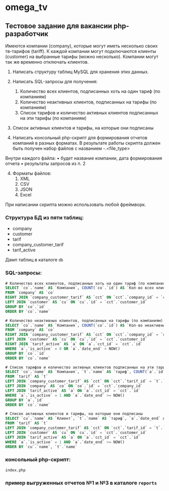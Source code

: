 # omega_tv
## Тестовое задание для вакансии php-разработчик

Имеются компании (company), которые могут иметь несколько своих тв-тарифов (tariff). К каждой компании могут подключаются клиенты (customer) на выбранные тарифы (можно несколько). Компании могут так же временно отключать клиентов.

1. Написать структуру таблиц MySQL для хранения этих данных.

2. Написать SQL-запросы для получения:

    1. Количество всех клиентов, подписанных хоть на один тариф (по компаниям)
    2. Количество неактивных клиентов, подписанных на тарифы (по компаниям)
    3. Список тарифов и количество активных клиентов подписанных на эти тарифы (по компаниям)
  4. Список активных клиентов и тарифы, на которые они подписаны

3. Написать консольный php-скрипт для формирования отчетов компаний в разных форматах. В результате работы скрипта должен быть получен набор файлов с названием <company-name>-<report-date>.<file_type>

Внутри каждого файла:
  • будет название компании, дата формирования отчета
  • результаты запросов из п. 2 

4. Форматы файлов:
    1. XML
    2. CSV
    3. JSON
    4. Excel

При написании скрипта можно использовать любой фреймворк.

### Структура БД из пяти таблиц:
* company
* customer
* tarif
* company_customer_tarif
* tarif_active

Дамп таблиц в каталоге `db`

### SQL-запросы:
```sql
# Количество всех клиентов, подписанных хоть на один тариф (по компаниям)
SELECT `co`.`name` AS `Компания`, COUNT(`co`.`id`) AS `Кол-во всех клиентов`, NOW() AS `дата формирования отчета`
FROM `company` AS `co`
RIGHT JOIN `company_customer_tarif` AS `cct` ON `cct`.`company_id` = `co`.`id`
LEFT JOIN `customer` AS `cu` ON `cu`.`id` = `cct`.`customer_id`
GROUP BY `co`.`id`
ORDER BY `co`.`name`

# Количество неактивных клиентов, подписанных на тарифы (по компаниям)
SELECT `co`.`name` AS `Компания`, COUNT(`co`.`id`) AS `Кол-во неактивных клиентов`, NOW() AS `дата формирования отчета`
FROM `company` AS `co`
RIGHT JOIN `company_customer_tarif` AS `cct` ON `cct`.`company_id` = `co`.`id`
LEFT JOIN `customer` AS `cu` ON `cu`.`id` = `cct`.`customer_id`
RIGHT JOIN `tarif_active` AS `a` ON `a`.`cct_id` = `cct`.`id`
WHERE `a`.`is_active` = 0 OR `a`.`date_end` < NOW()
GROUP BY `co`.`id`
ORDER BY `co`.`name`

# Список тарифов и количество активных клиентов подписанных на эти тарифы (по компаниям)
SELECT `co`.`name` AS `Компания`, `t`.`name` AS `тариф`, COUNT(`a`.`id`) AS `Кол-во активных клиентов`, NOW() AS `дата формирования отчета`
FROM `tarif` AS `t`
LEFT JOIN `company_customer_tarif` AS `cct` ON `cct`.`tarif_id` = `t`.`id`
LEFT JOIN `company` AS `co` ON `co`.`id` = `cct`.`company_id`
LEFT JOIN `tarif_active` AS `a` ON `a`.`cct_id` = `cct`.`id`
WHERE `a`.`is_active` = 1 AND `a`.`date_end` >= NOW()
GROUP BY `a`.`id`
ORDER BY `co`.`name`

# Список активных клиентов и тарифы, на которые они подписаны
SELECT `cu`.`name` AS `Клиент`, `t`.`name` AS `тариф`, `a`.`date_end` AS `Дата окончания тарифа`, NOW() AS `дата формирования отчета`
FROM `tarif` AS `t`
LEFT JOIN `company_customer_tarif` AS `cct` ON `cct`.`tarif_id` = `t`.`id`
LEFT JOIN `customer` AS `cu` ON `cu`.`id` = `cct`.`customer_id`
LEFT JOIN `tarif_active` AS `a` ON `a`.`cct_id` = `cct`.`id`
WHERE `a`.`is_active` = 1 AND `a`.`date_end` >= NOW()
ORDER BY `cu`.`name`, `t`.`name`
```
### консольный php-скрипт:
`index.php`

### пример выгруженных отчетов №1 и №3 в каталоге `reports`


